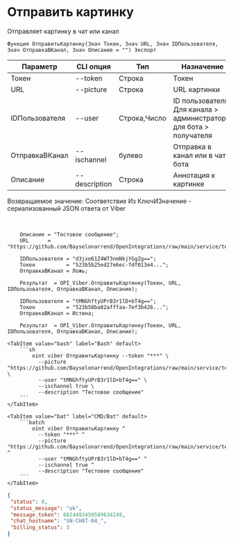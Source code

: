 ﻿---
sidebar_position: 2
---

# Отправить картинку
 Отправляет картинку в чат или канал



`Функция ОтправитьКартинку(Знач Токен, Знач URL, Знач IDПользователя, Знач ОтправкаВКанал, Знач Описание = "") Экспорт`

  | Параметр | CLI опция | Тип | Назначение |
  |-|-|-|-|
  | Токен | --token | Строка | Токен |
  | URL | --picture | Строка | URL картинки |
  | IDПользователя | --user | Строка,Число | ID пользователя. Для канала > администратора, для бота > получателя |
  | ОтправкаВКанал | --ischannel | булево | Отправка в канал или в чат бота |
  | Описание | --description | Строка | Аннотация к картинке |

  
  Возвращаемое значение:   Соответствие Из КлючИЗначение - сериализованный JSON ответа от Viber

<br/>




```bsl title="Пример кода"
    Описание = "Тестовое сообщение";
    URL      = "https://github.com/Bayselonarrend/OpenIntegrations/raw/main/service/test_data/picture.jpg";

    IDПользователя = "d3jxe61Z4W73nmNkjYGgZg==";
    Токен          = "523b5b25ed27e6ec-fdf013e4...";
    ОтправкаВКанал = Ложь;

    Результат  = OPI_Viber.ОтправитьКартинку(Токен, URL, IDПользователя, ОтправкаВКанал, Описание);

    IDПользователя = "tMNGhftyUPrB3r1lD+bT4g==";
    Токен          = "523b58ba82afffaa-7ef3b426...";
    ОтправкаВКанал = Истина;

    Результат  = OPI_Viber.ОтправитьКартинку(Токен, URL, IDПользователя, ОтправкаВКанал, Описание);
```
    

 <Tabs>
  
    <TabItem value="bash" label="Bash" default>
        ```sh
            oint viber ОтправитьКартинку --token "***" \
              --picture "https://github.com/Bayselonarrend/OpenIntegrations/raw/main/service/test_data/picture.jpg" \
              --user "tMNGhftyUPrB3r1lD+bT4g==" \
              --ischannel true \
              --description "Тестовое сообщение"
        ```
    </TabItem>
  
    <TabItem value="bat" label="CMD/Bat" default>
        ```batch
            oint viber ОтправитьКартинку ^
              --token "***" ^
              --picture "https://github.com/Bayselonarrend/OpenIntegrations/raw/main/service/test_data/picture.jpg" ^
              --user "tMNGhftyUPrB3r1lD+bT4g==" ^
              --ischannel true ^
              --description "Тестовое сообщение"
        ```
    </TabItem>
</Tabs>


```json title="Результат"
{
 "status": 0,
 "status_message": "ok",
 "message_token": 6024493458589634249,
 "chat_hostname": "SN-CHAT-04_",
 "billing_status": 3
}
```
